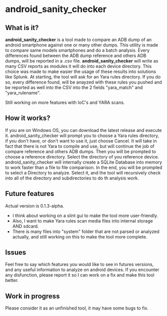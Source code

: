 # android_sanity_checker
## What is it?
**android_sanity_checker** is a tool made to compare an ADB dump of an android smartphone against one or many other dumps.
This utility is made to compare same models smartphones and do a batch analysis.
Every differences found between the ADB dump reference and others ADB dumps, will be reported in a .csv file.
**android_sanity_checker** will write as many CSV reports as modules it will do into each device directory.
This choice was made to make easier the usage of these results into solutions like Splunk.
At starting, the tool will ask for an Yara rules directory. If you do so, every difference found, will be anayzed with these rules you pushed and be reported as well into the CSV into the 2 fields "yara_match" and "yara_rulename".

Still working on more features with IoC's and YARA scans.

## How it works?
If you are on Windows OS, you can download the latest release and execute it.
android_sanity_checker will prompt you to choose a Yara rules directory, if you don't have, or don't want to use it, just choose Cancel.
It will take in fact that there is not Yara to compile and use, but will continue the job of compare reference and others ADB dumps.
Then you will be prompted to choose a reference directory. Select the directory of you reference device. android_sanity_checker will internally create a SQLite Database into memory to work faster than a file to file comparison.
In the end, you will be prompted to select a Directory to analyze. Select it, and the tool will recursively check into all of the directory and subdirectories to do th analysis work.

## Future features
Actual version is 0.1.3-alpha.
- I think about working on a slint gui to make the tool more user-friendly.
- Also, I want to make Yara rules scan media files into internal storage AND sdcard.
- There is many files into "system" folder that are not parsed or analyzed actually, and still working on this to make the tool more complete.

## Issues
Feel free to say which features you would like to see in futures versions, and any useful information to analyze on android devices.
If you encounter any disfunction, please report it so I can work on a fix and make this tool better.

## Work in progress
Please consider it as an unfinished tool, it may have some bugs to fix.